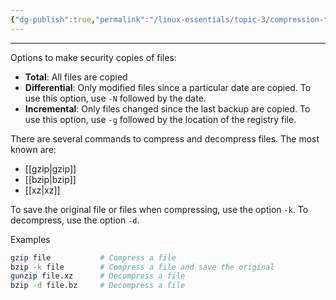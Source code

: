 ```yaml
---
{"dg-publish":true,"permalink":"/linux-essentials/topic-3/compression-tools/","noteIcon":"1"}
---
```


---
Options to make security copies of files:

- **Total**: All files are copied
- **Differential**: Only modified files since a particular date are copied. To use this option, use `-N` followed by the date.
- **Incremental**: Only files changed since the last backup are copied. To use this option, use `-g` followed by the location of the registry file.

There are several commands to compress and decompress files. The most known are:
- [[gzip\|gzip]]
- [[bzip\|bzip]]
- [[xz\|xz]]

To save the original file or files when compressing, use the option `-k`. 
To decompress, use the option `-d`.

Examples
```bash
gzip file           # Compress a file
bzip -k file        # Compress a file and save the original 
gunzip file.xz      # Decompress a file 
bzip -d file.bz     # Decompress a file
```

